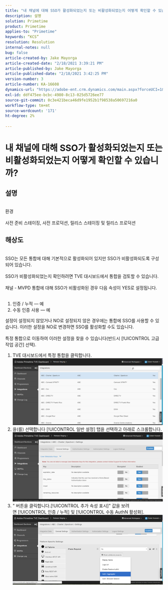 ```yaml
---
title: "내 채널에 대해 SSO가 활성화되었는지 또는 비활성화되었는지 어떻게 확인할 수 있습니까?"
description: 설명
solution: Primetime
product: Primetime
applies-to: "Primetime"
keywords: “KCS”
resolution: Resolution
internal-notes: null
bug: false
article-created-by: Jake Mayorga
article-created-date: "2/18/2021 3:39:21 PM"
article-published-by: Jake Mayorga
article-published-date: "2/18/2021 3:42:25 PM"
version-number: 3
article-number: KA-16608
dynamics-url: "https://adobe-ent.crm.dynamics.com/main.aspx?forceUCI=1&pagetype=entityrecord&etn=knowledgearticle&id=32c6f173-ff71-eb11-a812-00224809a536"
exl-id: ddf475ee-bcbc-4980-8c13-025d5726ee77
source-git-commit: 0c3e421beca46d9fe1952b1f98538a50697216a0
workflow-type: tm+mt
source-wordcount: '171'
ht-degree: 2%

---
```


# 내 채널에 대해 SSO가 활성화되었는지 또는 비활성화되었는지 어떻게 확인할 수 있습니까?

## 설명

<br>환경<br><br>
사전 준비 스테이징, 사전 프로덕션, 릴리스 스테이징 및 릴리스 프로덕션


## 해상도

<br>SSO는 모든 통합에 대해 기본적으로 활성화되어 있지만 SSO가 비활성화되도록 구성되어 있습니다.<br><br>SSO가 비활성화되었는지 확인하려면 TVE 대시보드에서 통합을 검토할 수 있습니다.<br><br>채널 - MVPD 통합에 대해 SSO가 비활성화된 경우 다음 속성이 YES로 설정됩니다.<br><br>
1. 인증 / 누적 — 예
2. 수동 인증 사용 — 예

설정이 설정되지 않았거나 NO로 설정되지 않은 경우에는 통합에 SSO를 사용할 수 있습니다. 이러한 설정을 NO로 변경하면 SSO를 활성화할 수도 있습니다.<br><br>특정 통합으로 이동하여 이러한 설정을 찾을 수 있습니다(반드시 [!UICONTROL 고급 작업 공간] 선택).
1. TVE 대시보드에서 특정 통합을 클릭합니다.![](assets/6664dc8b-ff71-eb11-a812-00224809a536.png)
2. 을(를) 선택합니다 [!UICONTROL 일반 설정] 탭을 선택하고 아래로 스크롤합니다.![](assets/ecedf1a3-ff71-eb11-a812-00224809a536.png)
3. &quot; 버튼을 클릭합니다.[!UICONTROL 추가 속성 표시]&quot; 값을 보려면 [!UICONTROL 인증 / 누적] 및 [!UICONTROL 수동 AuthN 활성화]. ![](assets/1f33e3d9-ff71-eb11-a812-00224809a536.png)
